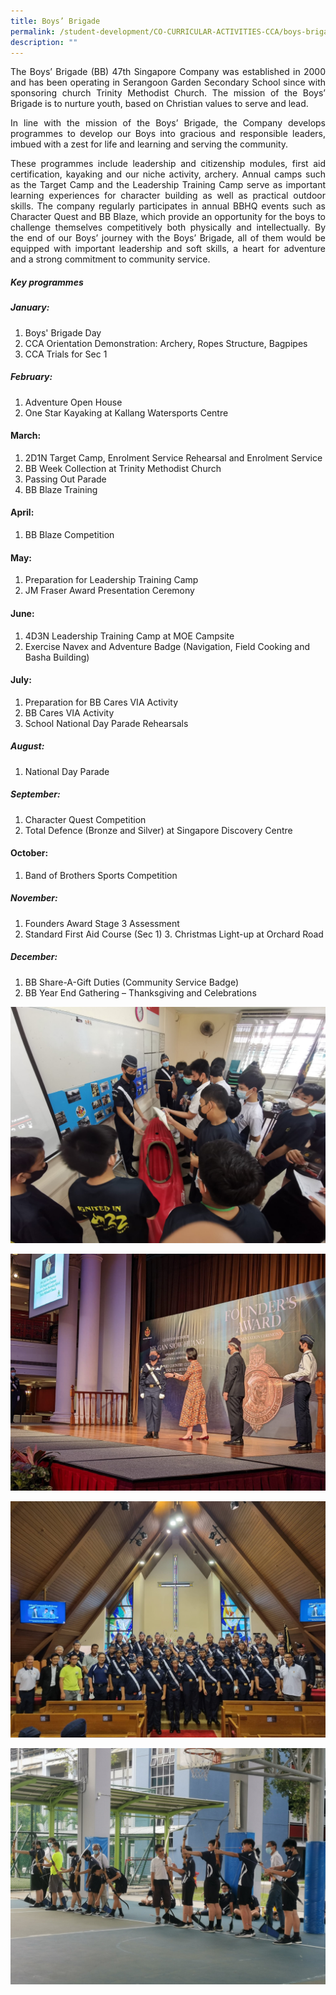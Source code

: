 ```yaml
---
title: Boys’ Brigade
permalink: /student-development/CO-CURRICULAR-ACTIVITIES-CCA/boys-brigade/
description: ""
---
```

<p style="text-align: justify;"> The Boys’ Brigade (BB) 47th Singapore Company was established in 2000 and has been operating in Serangoon Garden Secondary School since with sponsoring church Trinity Methodist Church. The mission of the Boys’ Brigade is to nurture youth, based on Christian values to serve and lead. </p>


<p style="text-align: justify;"> In line with the mission of the Boys’ Brigade, the Company develops programmes to develop our Boys into gracious and responsible leaders, imbued with a zest for life and learning and serving the community. </p>

<p style="text-align: justify;"> These programmes include leadership and citizenship modules, first aid certification, kayaking and our niche activity, archery. Annual camps such as the Target Camp and the Leadership Training Camp serve as important learning experiences for character building as well as practical outdoor skills. The company regularly participates in annual BBHQ events such as Character Quest and BB Blaze, which provide an opportunity for the boys to challenge themselves competitively both physically and intellectually. By the end of our Boys’ journey with the Boys’ Brigade, all of them would be equipped with important leadership and soft skills, a heart for adventure and a strong commitment to community service. </p>

##### **Key programmes**

##### January:

1. Boys' Brigade Day
2. CCA Orientation Demonstration: Archery, Ropes Structure, Bagpipes
3. CCA Trials for Sec 1


##### February:
1. Adventure Open House 
2. One Star Kayaking at Kallang Watersports Centre


#### March:

1. 2D1N Target Camp, Enrolment Service Rehearsal and Enrolment Service 
2. BB Week Collection at Trinity Methodist Church 
3. Passing Out Parade 
4. BB Blaze Training



#### April:

1. BB Blaze Competition



#### May:

1. Preparation for Leadership Training Camp 
2. JM Fraser Award Presentation Ceremony


#### June:

1. 4D3N Leadership Training Camp at MOE Campsite 
2. Exercise Navex and Adventure Badge (Navigation, Field Cooking and Basha Building)


#### July:

1. Preparation for BB Cares VIA Activity 
2. BB Cares VIA Activity 
3. School National Day Parade Rehearsals

##### August:
1. National Day Parade

##### September:
1. Character Quest Competition 
2. Total Defence (Bronze and Silver) at Singapore Discovery Centre

#### October:

1. Band of Brothers Sports Competition


##### November:

1. Founders Award Stage 3 Assessment 
2. Standard First Aid Course (Sec 1) 3. Christmas Light-up at Orchard Road


##### December:
1. BB Share-A-Gift Duties (Community Service Badge) 
2. BB Year End Gathering – Thanksgiving and Celebrations


![](/images/CCA%20Boys'%20Brigade/Boys'%20Brigade%201.jpg)

![](/images/CCA%20Boys'%20Brigade/Boys'%20Brigade%204.jpg)

![](/images/CCA%20Boys'%20Brigade/Boys'%20Brigade%202.jpg)

![](/images/CCA%20Boys'%20Brigade/Boys'%20Brigade%203.jpg)